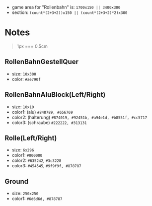 - game area for "Rollenbahn" is: `1700x150 || 3400x300`
- section: `(count*(2+3+2))x150 || (count*(2+3+2)*2)x300`

# Notes

> 1px === 0.5cm

## RollenBahnGestellQuer

- size: `10x300`
- color: `#ae790f`

## RollenBahnAluBlock(Left/Right)

- size: `10x10`
- color1: (alu) `#848789, #656769`
- color2: (halterung) `#874019, #92451b, #a94e1d, #b8551f, #cc5717`
- color3: (schraube) `#222222, #313131`

## Rolle(Left/Right)

- size: `6x296`
- color1: `#000000`
- color2: `#635242`, `#3c3228`
- color3: `#454545`, `#9f9f9f, #878787`

## Ground

- size: `250x250`
- color1: `#6d6d6d, #878787`
